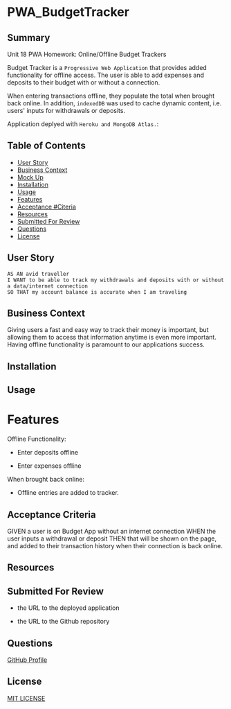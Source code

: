 # PWA_BudgetTracker

## Summary

Unit 18 PWA Homework: Online/Offline Budget Trackers

Budget Tracker is a `Progressive Web Application` that provides added functionality for offline access.  The user is able to add expenses and deposits to their budget with or without a connection. 

When entering transactions offline, they populate the total when brought back online. In addition, `indexedDB` was used to cache dynamic content, i.e. users' inputs for withdrawals or deposits.

Application deplyed with `Heroku and MongoDB Atlas.`:


## Table of Contents
* [User Story](#user-story)
* [Business Context](#business-context)
* [Mock Up](#mock-up)
* [Installation](#installation)
* [Usage](#usage)
* [Features](#features)
* [Acceptance #Citeria](#)
* [Resources](#resources)
* [Submitted For Review](#submitted-for-review)
* [Questions](#questions)
* [License](#license)

## User Story

```
AS AN avid traveller
I WANT to be able to track my withdrawals and deposits with or without a data/internet connection
SO THAT my account balance is accurate when I am traveling

```

## Business Context

Giving users a fast and easy way to track their money is important, but allowing them to access that information anytime is even more important. Having offline functionality is paramount to our applications success.

## Installation


## Usage


# Features

Offline Functionality:

  * Enter deposits offline

  * Enter expenses offline

   When brought back online:

  * Offline entries are added to tracker.

## Acceptance Criteria

GIVEN a user is on Budget App without an internet connection
WHEN the user inputs a withdrawal or deposit
THEN that will be shown on the page, and added to their transaction history when their connection is back online.


## Resources


## Submitted For Review

  * the URL to the deployed application

  * the URL to the Github repository




## Questions

[GitHub Profile](https://github.com/rdevans87)


## License

[MIT LICENSE](LICENSE)